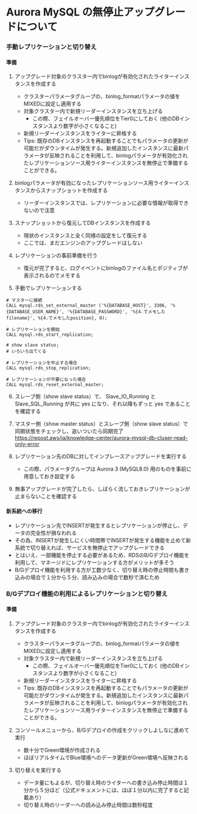 # Aurora MySQL の無停止アップグレードについて

### 手動レプリケーションと切り替え
#### 準備
1. アップグレード対象のクラスター内でbinlogが有効化されたライターインスタンスを作成する
    - クラスターパラメータグループの、binlog_formatパラメータの値をMIXEDに設定し適用する
    - 対象クラスター内で新規リーダーインスタンスを立ち上げる　
        - この際、フェイルオーバー優先順位をTier0にしておく (他のDBインスタンスより数字が小さくなること)
    - 新規リーダーインスタンスをライターに昇格する
    - Tips: 既存のDBインスタンスを再起動することでもパラメータの更新が可能だがダウンタイムが発生する。新規追加したインスタンスに最新パラメータが反映されることを利用して、binlogパラメータが有効化されたレプリケーションソース用ライターインスタンスを無停止で準備することができる。

2. binlogパラメータが有効になったレプリケーションソース用ライターインスタンスからスナップショットを作成する
    - リーダーインスタンスでは、レプリケーションに必要な情報が取得できないので注意

3. スナップショットから復元してDBインスタンスを作成する
    - 現状のインスタンスと全く同様の設定をして復元する
    - ここでは、まだエンジンのアップグレードはしない

4. レプリケーションの事前準備を行う
    - 復元が完了すると、ログイベントにbinlogのファイル名とポジティブが表示されるのでメモする

5. 手動でレプリケーションする

```
# マスターに接続
CALL mysql.rds_set_external_master ('%{DATABASE_HOST}', 3306, '%{DATABASE_USER_NAME}', '%{DATABASE_PASSWORD}', '%{4.でメモしたfilename}', %{4.でメモしたposition}, 0);

# レプリケーションを開始
CALL mysql.rds_start_replication;

# show slave status;
# いろいろ出てくる

# レプリケーションを中止する場合
CALL mysql.rds_stop_replication;

# レプリケーションが不要になった場合
CALL mysql.rds_reset_external_master;
```

6. スレーブ側（show slave status）で、 Slave_IO_Running と Slave_SQL_Running が共に yes になり、それ以降もずっと yes であることを確認する

7. マスター側（show master status）とスレーブ側（show slave status）で同期状態をチェックし、追いついたら同期完了
https://repost.aws/ja/knowledge-center/aurora-mysql-db-cluser-read-only-error

8. レプリケーション先のDBに対してインプレースアップグレードを実行する
    - この際、パラメータグループは Aurora 3 (MySQL8.0) 用のものを事前に用意しておき設定する

9. 無事アップグレードが完了したら、しばらく流しておきレプリケーションが止まらないことを確認する

#### 新系統への移行
- レプリケーション先でINSERTが発生するとレプリケーションが停止し、データの完全性が損なわれる
- その為、INSERTが発生しにくい時間帯でINSERTが発生する機能を止めて新系統で切り替えれば、サービスを無停止でアップグレードできる
- とはいえ、一部機能を停止する必要があるため、RDSのB/Gデプロイ機能を利用して、マネージドにレプリケーションする方がメリットが多そう
- B/Gデプロイ機能を利用する方が工数少なく、切り替え時の停止時間も書き込みの場合で１分から５分、読み込みの場合で数秒で済むため


### B/Gデプロイ機能の利用によるレプリケーションと切り替え
#### 準備
1. アップグレード対象のクラスター内でbinlogが有効化されたライターインスタンスを作成する
    - クラスターパラメータグループの、binlog_formatパラメータの値をMIXEDに設定し適用する
    - 対象クラスター内で新規リーダーインスタンスを立ち上げる　
        - この際、フェイルオーバー優先順位をTier0にしておく (他のDBインスタンスより数字が小さくなること)
    - 新規リーダーインスタンスをライターに昇格する
    - Tips: 既存のDBインスタンスを再起動することでもパラメータの更新が可能だがダウンタイムが発生する。新規追加したインスタンスに最新パラメータが反映されることを利用して、binlogパラメータが有効化されたレプリケーションソース用ライターインスタンスを無停止で準備することができる。

2. コンソールメニューから、B/Gデプロイの作成をクリックしよしなに進めて実行
    - 数十分でGreen環境が作成される
    - ほぼリアルタイムでBlue環境へのデータ更新がGreen環境へ反映される

3. 切り替えを実行する
    - データ量にもよるが、切り替え時のライターへの書き込み停止時間は１分から５分ほど（公式ドキュメントには、ほぼ１分以内に完了すると記載あり）
    - 切り替え時のリーダーへの読み込み停止時間は数秒程度